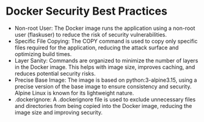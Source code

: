 # Docker Security Best Practices

- Non-root User: The Docker image runs the application using a non-root user (flaskuser) to reduce the risk of security vulnerabilities.
- Specific File Copying: The COPY command is used to copy only specific files required for the application, reducing the attack surface and optimizing build times.
- Layer Sanity: Commands are organized to minimize the number of layers in the Docker image. This helps with image size, improves caching, and reduces potential security risks.
- Precise Base Image: The image is based on python:3-alpine3.15, using a precise version of the base image to ensure consistency and security. Alpine Linux is known for its lightweight nature.
- .dockerignore: A .dockerignore file is used to exclude unnecessary files and directories from being copied into the Docker image, reducing the image size and improving security.
